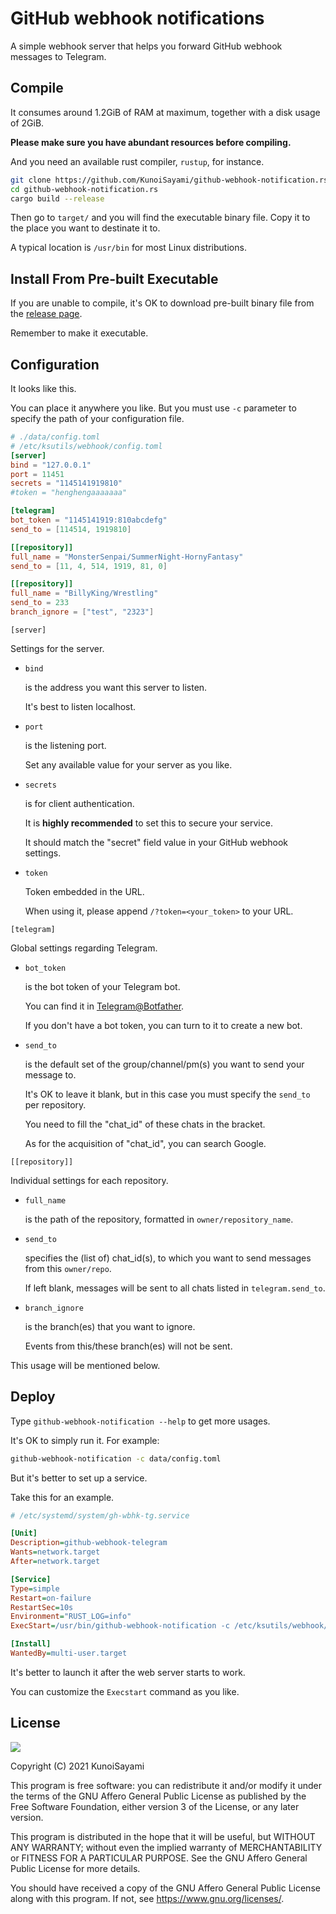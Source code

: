 # GitHub webhook notifications 

A simple webhook server that helps you forward GitHub webhook messages to Telegram.



## Compile

It consumes around 1.2GiB of RAM at maximum, together with a disk usage of 2GiB. 

**Please make sure you have abundant resources before compiling.**

And you need an available rust compiler, `rustup`, for instance.

```sh
git clone https://github.com/KunoiSayami/github-webhook-notification.rs.git
cd github-webhook-notification.rs
cargo build --release
```

Then go to `target/` and you will find the executable binary file. Copy it to the place you want to destinate it to. 

A typical location is `/usr/bin` for most Linux distributions.



## Install From Pre-built Executable

If you are unable to compile, it's OK to download pre-built binary file from the [release page](https://github.com/KunoiSayami/github-webhook-notification.rs/releases/).

Remember to make it executable.

<!--sudo curl -L https://github.com/KunoiSayami/github-webhook-notification.rs/releases/latest/download/github-webhook-notification_linux_amd64 -o /usr/bin/github-webhook-notification-->



## Configuration

It looks like this. 

You can place it anywhere you like. But you must use `-c` parameter to specify the path of your configuration file. 

```toml
# ./data/config.toml
# /etc/ksutils/webhook/config.toml
[server]
bind = "127.0.0.1"
port = 11451
secrets = "1145141919810"
#token = "henghengaaaaaaa"

[telegram]
bot_token = "1145141919:810abcdefg"
send_to = [114514, 1919810]

[[repository]]
full_name = "MonsterSenpai/SummerNight-HornyFantasy"
send_to = [11, 4, 514, 1919, 81, 0]

[[repository]]
full_name = "BillyKing/Wrestling"
send_to = 233
branch_ignore = ["test", "2323"]
```

`[server]`

Settings for the server.

- `bind` 

  is the address you want this server to listen. 

  It's best to listen localhost.

- `port` 

  is the listening port. 

  Set any available value for your server as you like. 

- `secrets` 

  is for client authentication.

  It is **highly recommended** to set this to secure your service.

  It should match the "secret" field value in your GitHub webhook settings.
  
- `token`

  Token embedded in the URL. 

  When using it, please append  `/?token=<your_token>` to your URL.

`[telegram]`

Global settings regarding Telegram.

- `bot_token` 

  is the bot token of your Telegram bot. 

  You can find it in  [Telegram@Botfather](https://t.me/botfather). 

  If you don't have a bot token, you can turn to it to create a new bot.

- `send_to` 

  is the default set of the group/channel/pm(s) you want to send your message to.

  It's OK to leave it blank, but in this case you must specify the `send_to` per repository.

  You need to fill the "chat_id" of these chats in the bracket. 
  
  As for the acquisition of "chat_id", you can search Google.

`[[repository]]`

Individual settings for each repository.

- `full_name`

  is the path of the repository, formatted in `owner/repository_name`.

- `send_to`

  specifies the (list of) chat_id(s), to which you want to send messages from this `owner/repo`. 

  If left blank, messages will be sent to all chats listed in `telegram.send_to`.

- `branch_ignore` 

  is the branch(es) that you want to ignore. 
  
  Events from this/these branch(es) will not be sent.

This usage will be mentioned below.

## Deploy

Type `github-webhook-notification --help` to get more usages.

It's OK to simply run it. For example:

```sh
github-webhook-notification -c data/config.toml
```

But it's better to set up a service.

Take this for an example.

```ini
# /etc/systemd/system/gh-wbhk-tg.service

[Unit]
Description=github-webhook-telegram
Wants=network.target 
After=network.target 

[Service]
Type=simple
Restart=on-failure
RestartSec=10s
Environment="RUST_LOG=info"
ExecStart=/usr/bin/github-webhook-notification -c /etc/ksutils/webhook/config.toml

[Install]
WantedBy=multi-user.target

```

It's better to launch it after the web server starts to work. 

You can customize the `Execstart` command as you like.



## License

[![](https://www.gnu.org/graphics/agplv3-155x51.png)](https://www.gnu.org/licenses/agpl-3.0.txt)

Copyright (C) 2021 KunoiSayami

This program is free software: you can redistribute it and/or modify it under the terms of the GNU Affero General Public License as published by the Free Software Foundation, either version 3 of the License, or any later version.

This program is distributed in the hope that it will be useful, but WITHOUT ANY WARRANTY; without even the implied warranty of MERCHANTABILITY or FITNESS FOR A PARTICULAR PURPOSE. See the GNU Affero General Public License for more details.

You should have received a copy of the GNU Affero General Public License along with this program. If not, see <https://www.gnu.org/licenses/>.
